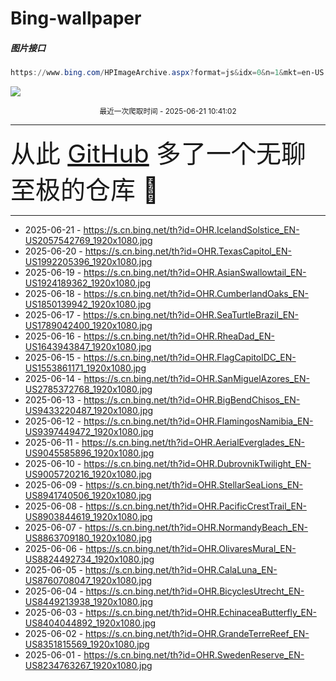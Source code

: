 # Bing-wallpaper

##### 图片接口

```powershell
https://www.bing.com/HPImageArchive.aspx?format=js&idx=0&n=1&mkt=en-US
```

 ![](https://s.cn.bing.net/th?id=OHR.IcelandSolstice_EN-US2057542769_1920x1080.jpg)

<p align='center' >
    <small>
        最近一次爬取时间 - 2025-06-21 10:41:02
    </small>
    <br>
    <hr>
    <font size=7>
        <small>
           从此 <a href='https://github.com/'>GitHub</a> 多了一个无聊至极的仓库  🍳
        </small>
    </font>
    <hr>
</p>


- 2025-06-21 - https://s.cn.bing.net/th?id=OHR.IcelandSolstice_EN-US2057542769_1920x1080.jpg 
- 2025-06-20 - https://s.cn.bing.net/th?id=OHR.TexasCapitol_EN-US1992205396_1920x1080.jpg 
- 2025-06-19 - https://s.cn.bing.net/th?id=OHR.AsianSwallowtail_EN-US1924189362_1920x1080.jpg 
- 2025-06-18 - https://s.cn.bing.net/th?id=OHR.CumberlandOaks_EN-US1850139942_1920x1080.jpg 
- 2025-06-17 - https://s.cn.bing.net/th?id=OHR.SeaTurtleBrazil_EN-US1789042400_1920x1080.jpg 
- 2025-06-16 - https://s.cn.bing.net/th?id=OHR.RheaDad_EN-US1643943847_1920x1080.jpg 
- 2025-06-15 - https://s.cn.bing.net/th?id=OHR.FlagCapitolDC_EN-US1553861171_1920x1080.jpg 
- 2025-06-14 - https://s.cn.bing.net/th?id=OHR.SanMiguelAzores_EN-US2785372768_1920x1080.jpg 
- 2025-06-13 - https://s.cn.bing.net/th?id=OHR.BigBendChisos_EN-US9433220487_1920x1080.jpg 
- 2025-06-12 - https://s.cn.bing.net/th?id=OHR.FlamingosNamibia_EN-US9397449472_1920x1080.jpg 
- 2025-06-11 - https://s.cn.bing.net/th?id=OHR.AerialEverglades_EN-US9045585896_1920x1080.jpg 
- 2025-06-10 - https://s.cn.bing.net/th?id=OHR.DubrovnikTwilight_EN-US9005720216_1920x1080.jpg 
- 2025-06-09 - https://s.cn.bing.net/th?id=OHR.StellarSeaLions_EN-US8941740506_1920x1080.jpg 
- 2025-06-08 - https://s.cn.bing.net/th?id=OHR.PacificCrestTrail_EN-US8903844619_1920x1080.jpg 
- 2025-06-07 - https://s.cn.bing.net/th?id=OHR.NormandyBeach_EN-US8863709180_1920x1080.jpg 
- 2025-06-06 - https://s.cn.bing.net/th?id=OHR.OlivaresMural_EN-US8824492734_1920x1080.jpg 
- 2025-06-05 - https://s.cn.bing.net/th?id=OHR.CalaLuna_EN-US8760708047_1920x1080.jpg 
- 2025-06-04 - https://s.cn.bing.net/th?id=OHR.BicyclesUtrecht_EN-US8449213938_1920x1080.jpg 
- 2025-06-03 - https://s.cn.bing.net/th?id=OHR.EchinaceaButterfly_EN-US8404044892_1920x1080.jpg 
- 2025-06-02 - https://s.cn.bing.net/th?id=OHR.GrandeTerreReef_EN-US8351815569_1920x1080.jpg 
- 2025-06-01 - https://s.cn.bing.net/th?id=OHR.SwedenReserve_EN-US8234763267_1920x1080.jpg 
